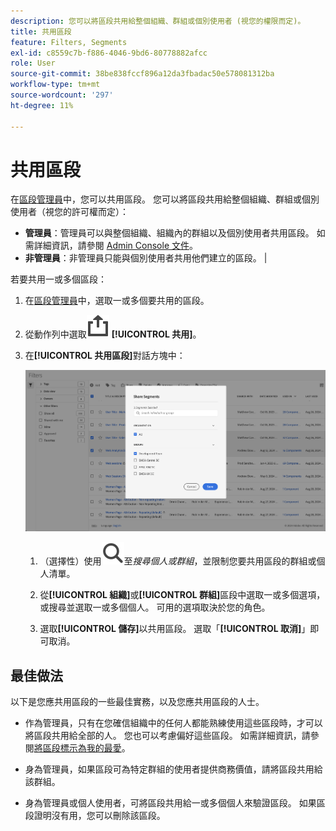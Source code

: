 ```yaml
---
description: 您可以將區段共用給整個組織、群組或個別使用者 (視您的權限而定)。
title: 共用區段
feature: Filters, Segments
exl-id: c8559c7b-f886-4046-9bd6-80778882afcc
role: User
source-git-commit: 38be838fccf896a12da3fbadac50e578081312ba
workflow-type: tm+mt
source-wordcount: '297'
ht-degree: 11%

---
```


# 共用區段

在[區段管理員](seg-manage.md)中，您可以共用區段。 您可以將區段共用給整個組織、群組或個別使用者（視您的許可權而定）：

* **管理員**：管理員可以與整個組織、組織內的群組以及個別使用者共用區段。 如需詳細資訊，請參閱 [Admin Console 文件](https://helpx.adobe.com/tw/enterprise/using/manage-products.html)。
* **非管理員**：非管理員只能與個別使用者共用他們建立的區段。 |

若要共用一或多個區段：

1. 在[區段管理員](seg-manage.md)中，選取一或多個要共用的區段。
1. 從動作列中選取![共用](/help/assets/icons/ShareAlt.svg) **[!UICONTROL 共用]**。
1. 在&#x200B;**[!UICONTROL 共用區段]**&#x200B;對話方塊中：

   ![共用區段對話方塊](assets/share-filter-dialog.png)

   1. （選擇性）使用![搜尋](/help/assets/icons/Search.svg)至&#x200B;*搜尋個人或群組*，並限制您要共用區段的群組或個人清單。

   1. 從&#x200B;**[!UICONTROL 組織]**&#x200B;或&#x200B;**[!UICONTROL 群組]**&#x200B;區段中選取一或多個選項，或搜尋並選取一或多個個人。 可用的選項取決於您的角色。

   1. 選取&#x200B;**[!UICONTROL 儲存]**&#x200B;以共用區段。 選取「**[!UICONTROL 取消]**」即可取消。

## 最佳做法

以下是您應共用區段的一些最佳實務，以及您應共用區段的人士。

* 作為管理員，只有在您確信組織中的任何人都能熟練使用這些區段時，才可以將區段共用給全部的人。 您也可以考慮偏好這些區段。 如需詳細資訊，請參閱[將區段標示為我的最愛](seg-favorite.md)。

* 身為管理員，如果區段可為特定群組的使用者提供商務價值，請將區段共用給該群組。

* 身為管理員或個人使用者，可將區段共用給一或多個個人來驗證區段。 如果區段證明沒有用，您可以刪除該區段。

